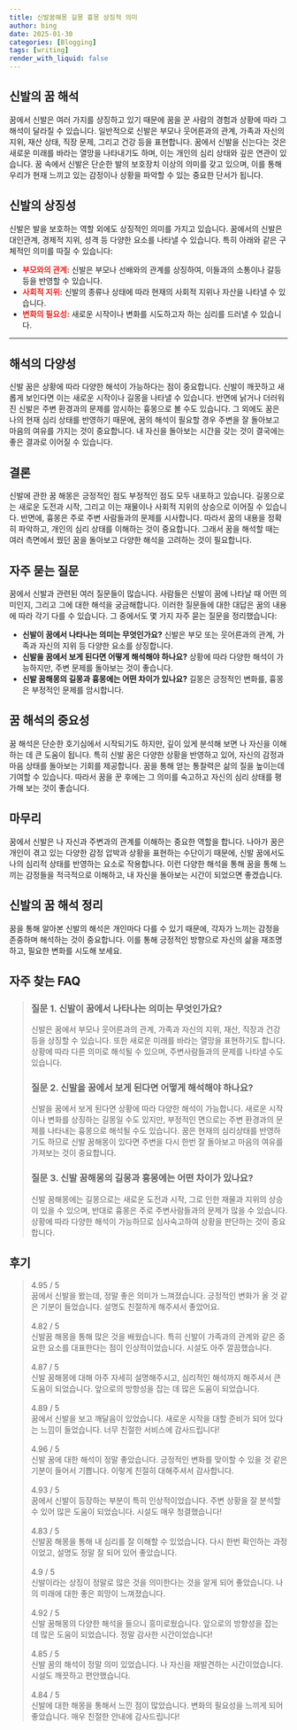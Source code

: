 ```yaml
---
title: 신발꿈해몽 길몽 흉몽 상징적 의미
author: bing
date: 2025-01-30
categories: [Blogging]
tags: [writing]
render_with_liquid: false
---
```



<h2 id='신발의 꿈 해석'>신발의 꿈 해석</h2>

<p>꿈에서 신발은 여러 가지를 상징하고 있기 때문에 꿈을 꾼 사람의 경험과 상황에 따라 그 해석이 달라질 수 있습니다. 일반적으로 신발은 부모나 웃어른과의 관계, 가족과 자신의 지위, 재산 상태, 직장 문제, 그리고 건강 등을 표현합니다. 꿈에서 신발을 신는다는 것은 새로운 미래를 바라는 열망을 나타내기도 하며, 이는 개인의 심리 상태와 깊은 연관이 있습니다. 꿈 속에서 신발은 단순한 발의 보호장치 이상의 의미를 갖고 있으며, 이를 통해 우리가 현재 느끼고 있는 감정이나 상황을 파악할 수 있는 중요한 단서가 됩니다.</p>

<h2 id='신발의 상징성'>신발의 상징성</h2>

<p>신발은 발을 보호하는 역할 외에도 상징적인 의미를 가지고 있습니다. 꿈에서의 신발은 대인관계, 경제적 지위, 성격 등 다양한 요소를 나타낼 수 있습니다. 특히 아래와 같은 구체적인 의미를 따질 수 있습니다:</p>

<ul>
    <li><b><span style="color: #ee2323;">부모와의 관계:</span></b> 신발은 부모나 선배와의 관계를 상징하여, 이들과의 소통이나 갈등 등을 반영할 수 있습니다.</li>
    <li><b><span style="color: #ee2323;">사회적 지위:</span></b> 신발의 종류나 상태에 따라 현재의 사회적 지위나 자산을 나타낼 수 있습니다.</li>
    <li><b><span style="color: #ee2323;">변화의 필요성:</span></b> 새로운 시작이나 변화를 시도하고자 하는 심리를 드러낼 수 있습니다.</li>
</ul>

<hr />

<h2 id='해석의 다양성'>해석의 다양성</h2>

<p>신발 꿈은 상황에 따라 다양한 해석이 가능하다는 점이 중요합니다. 신발이 깨끗하고 새롭게 보인다면 이는 새로운 시작이나 길몽을 나타낼 수 있습니다. 반면에 낡거나 더러워진 신발은 주변 환경과의 문제를 암시하는 흉몽으로 볼 수도 있습니다. 그 외에도 꿈은 나의 현재 심리 상태를 반영하기 때문에, 꿈의 해석이 필요할 경우 주변을 잘 돌아보고 마음의 여유를 가지는 것이 중요합니다. 내 자신을 돌아보는 시간을 갖는 것이 결국에는 좋은 결과로 이어질 수 있습니다.</p>

<h2 id='결론'>결론</h2>

<p>신발에 관한 꿈 해몽은 긍정적인 점도 부정적인 점도 모두 내포하고 있습니다. 길몽으로는 새로운 도전과 시작, 그리고 이는 재물이나 사회적 지위의 상승으로 이어질 수 있습니다. 반면에, 흉몽은 주로 주변 사람들과의 문제를 시사합니다. 따라서 꿈의 내용을 정확히 파악하고, 개인의 심리 상태를 이해하는 것이 중요합니다. 그래서 꿈을 해석할 때는 여러 측면에서 꿨던 꿈을 돌아보고 다양한 해석을 고려하는 것이 필요합니다.</p>

<h2 id='자주 묻는 질문'>자주 묻는 질문</h2>

<p>꿈에서 신발과 관련된 여러 질문들이 많습니다. 사람들은 신발이 꿈에 나타날 때 어떤 의미인지, 그리고 그에 대한 해석을 궁금해합니다. 이러한 질문들에 대한 대답은 꿈의 내용에 따라 각기 다를 수 있습니다. 그 중에서도 몇 가지 자주 묻는 질문을 정리했습니다:</p>

<ul>
    <li><b>신발이 꿈에서 나타나는 의미는 무엇인가요?</b> 신발은 부모 또는 웃어른과의 관계, 가족과 자신의 지위 등 다양한 요소를 상징합니다.</li>
    <li><b>신발을 꿈에서 보게 된다면 어떻게 해석해야 하나요?</b> 상황에 따라 다양한 해석이 가능하지만, 주변 문제를 돌아보는 것이 좋습니다.</li>
    <li><b>신발 꿈해몽의 길몽과 흉몽에는 어떤 차이가 있나요?</b> 길몽은 긍정적인 변화를, 흉몽은 부정적인 문제를 암시합니다.</li>
</ul>

<h2 id='꿈 해석의 중요성'>꿈 해석의 중요성</h2>

<p>꿈 해석은 단순한 호기심에서 시작되기도 하지만, 깊이 있게 분석해 보면 나 자신을 이해하는 데 큰 도움이 됩니다. 특히 신발 꿈은 다양한 상황을 반영하고 있어, 자신의 감정과 마음 상태를 돌아보는 기회를 제공합니다. 꿈을 통해 얻는 통찰력은 삶의 질을 높이는데 기여할 수 있습니다. 따라서 꿈을 꾼 후에는 그 의미를 숙고하고 자신의 심리 상태를 평가해 보는 것이 좋습니다.</p>

<h2 id='마무리'>마무리</h2>

<p>꿈에서 신발은 나 자신과 주변과의 관계를 이해하는 중요한 역할을 합니다. 나아가 꿈은 개인이 겪고 있는 다양한 감정 압박과 상황을 표현하는 수단이기 때문에, 신발 꿈에서도 나의 심리적 상태를 반영하는 요소로 작용합니다. 이런 다양한 해석을 통해 꿈을 통해 느끼는 감정들을 적극적으로 이해하고, 내 자신을 돌아보는 시간이 되었으면 좋겠습니다.</p>

<h2 id='신발의 꿈 해석 정리'>신발의 꿈 해석 정리</h2>

<p>꿈을 통해 알아본 신발의 해석은 개인마다 다를 수 있기 때문에, 각자가 느끼는 감정을 존중하며 해석하는 것이 중요합니다. 이를 통해 긍정적인 방향으로 자신의 삶을 재조명하고, 필요한 변화를 시도해 보세요.</p>


<h2 id='자주_찾는_FAQ'>자주 찾는 FAQ</h2>
<div itemscope="" itemtype="https://schema.org/FAQPage">
<blockquote>
<div itemscope="" itemprop="mainEntity" itemtype="https://schema.org/Question">
<h3 itemprop="name">질문 1. 신발이 꿈에서 나타나는 의미는 무엇인가요?</h3>
<div itemscope="" itemprop="acceptedAnswer" itemtype="https://schema.org/Answer">
<span itemprop="text">
<p>신발은 꿈에서 부모나 웃어른과의 관계, 가족과 자신의 지위, 재산, 직장과 건강 등을 상징할 수 있습니다. 또한 새로운 미래를 바라는 열망을 표현하기도 합니다. 상황에 따라 다른 의미로 해석될 수 있으며, 주변사람들과의 문제를 나타낼 수도 있습니다.</p>
</span>
</div>
</div>
<div itemscope="" itemprop="mainEntity" itemtype="https://schema.org/Question">
<h3 itemprop="name">질문 2. 신발을 꿈에서 보게 된다면 어떻게 해석해야 하나요?</h3>
<div itemscope="" itemprop="acceptedAnswer" itemtype="https://schema.org/Answer">
<span itemprop="text">
<p>신발을 꿈에서 보게 된다면 상황에 따라 다양한 해석이 가능합니다. 새로운 시작이나 변화를 상징하는 길몽일 수도 있지만, 부정적인 면으로는 주변 환경과의 문제를 나타내는 흉몽으로 해석될 수도 있습니다. 꿈은 현재의 심리상태를 반영하기도 하므로 신발 꿈해몽이 있다면 주변을 다시 한번 잘 돌아보고 마음의 여유를 가져보는 것이 중요합니다.</p>
</span>
</div>
</div>
<div itemscope="" itemprop="mainEntity" itemtype="https://schema.org/Question">
<h3 itemprop="name">질문 3. 신발 꿈해몽의 길몽과 흉몽에는 어떤 차이가 있나요?</h3>
<div itemscope="" itemprop="acceptedAnswer" itemtype="https://schema.org/Answer">
<span itemprop="text">
<p>신발 꿈해몽에는 길몽으로는 새로운 도전과 시작, 그로 인한 재물과 지위의 상승이 있을 수 있으며, 반대로 흉몽은 주로 주변사람들과의 문제가 많을 수 있습니다. 상황에 따라 다양한 해석이 가능하므로 심사숙고하여 상황을 판단하는 것이 중요합니다.</p>
</span>
</div>
</div>
</blockquote>
</div>
<h2 id='후기'>후기</h2>
<div itemscope itemtype="https://schema.org/Product">
  <blockquote>
  <div itemprop="review" itemscope itemtype="https://schema.org/Review">
      <div itemprop="reviewRating" itemscope itemtype="https://schema.org/Rating"> <span itemprop="ratingValue">4.95</span> / <span itemprop="bestRating">5</span> </div>
      <span itemprop="reviewBody">꿈에서 신발을 봤는데, 정말 좋은 의미가 느껴졌습니다. 긍정적인 변화가 올 것 같은 기분이 들었습니다. 설명도 친절하게 해주셔서 좋았어요.</span>
  </div>
  <br>
  <div itemprop="review" itemscope itemtype="https://schema.org/Review">
      <div itemprop="reviewRating" itemscope itemtype="https://schema.org/Rating"> <span itemprop="ratingValue">4.82</span> / <span itemprop="bestRating">5</span> </div>
      <span itemprop="reviewBody">신발꿈 해몽을 통해 많은 것을 배웠습니다. 특히 신발이 가족과의 관계와 같은 중요한 요소를 대표한다는 점이 인상적이었습니다. 시설도 아주 깔끔했습니다.</span>
  </div>
  <br>
  <div itemprop="review" itemscope itemtype="https://schema.org/Review">
      <div itemprop="reviewRating" itemscope itemtype="https://schema.org/Rating"> <span itemprop="ratingValue">4.87</span> / <span itemprop="bestRating">5</span> </div>
      <span itemprop="reviewBody">신발 꿈해몽에 대해 아주 자세히 설명해주시고, 심리적인 해석까지 해주셔서 큰 도움이 되었습니다. 앞으로의 방향성을 잡는 데 많은 도움이 되었습니다.</span>
  </div>
  <br>
  <div itemprop="review" itemscope itemtype="https://schema.org/Review">
      <div itemprop="reviewRating" itemscope itemtype="https://schema.org/Rating"> <span itemprop="ratingValue">4.89</span> / <span itemprop="bestRating">5</span> </div>
      <span itemprop="reviewBody">꿈에서 신발을 보고 깨달음이 있었습니다. 새로운 시작을 대할 준비가 되어 있다는 느낌이 들었습니다. 너무 친절한 서비스에 감사드립니다!</span>
  </div>
  <br>
  <div itemprop="review" itemscope itemtype="https://schema.org/Review">
      <div itemprop="reviewRating" itemscope itemtype="https://schema.org/Rating"> <span itemprop="ratingValue">4.96</span> / <span itemprop="bestRating">5</span> </div>
      <span itemprop="reviewBody">신발 꿈에 대한 해석이 정말 좋았습니다. 긍정적인 변화를 맞이할 수 있을 것 같은 기분이 들어서 기쁩니다. 이렇게 친절히 대해주셔서 감사합니다.</span>
  </div>
  <br>
  <div itemprop="review" itemscope itemtype="https://schema.org/Review">
      <div itemprop="reviewRating" itemscope itemtype="https://schema.org/Rating"> <span itemprop="ratingValue">4.93</span> / <span itemprop="bestRating">5</span> </div>
      <span itemprop="reviewBody">꿈에서 신발이 등장하는 부분이 특히 인상적이었습니다. 주변 상황을 잘 분석할 수 있어 많은 도움이 되었습니다. 시설도 매우 청결했습니다!</span>
  </div>
  <br>
  <div itemprop="review" itemscope itemtype="https://schema.org/Review">
      <div itemprop="reviewRating" itemscope itemtype="https://schema.org/Rating"> <span itemprop="ratingValue">4.83</span> / <span itemprop="bestRating">5</span> </div>
      <span itemprop="reviewBody">신발꿈 해몽을 통해 내 심리를 잘 이해할 수 있었습니다. 다시 한번 확인하는 과정이었고, 설명도 정말 잘 되어 있어 좋았습니다.</span>
  </div>
  <br>
  <div itemprop="review" itemscope itemtype="https://schema.org/Review">
      <div itemprop="reviewRating" itemscope itemtype="https://schema.org/Rating"> <span itemprop="ratingValue">4.9</span> / <span itemprop="bestRating">5</span> </div>
      <span itemprop="reviewBody">신발이라는 상징이 정말로 많은 것을 의미한다는 것을 알게 되어 좋았습니다. 나의 미래에 대한 좋은 희망이 느껴졌습니다.</span>
  </div>
  <br>
  <div itemprop="review" itemscope itemtype="https://schema.org/Review">
      <div itemprop="reviewRating" itemscope itemtype="https://schema.org/Rating"> <span itemprop="ratingValue">4.92</span> / <span itemprop="bestRating">5</span> </div>
      <span itemprop="reviewBody">신발 꿈해몽의 다양한 해석을 들으니 흥미로웠습니다. 앞으로의 방향성을 잡는 데 많은 도움이 되었습니다. 정말 감사한 시간이었습니다!</span>
  </div>
  <br>
  <div itemprop="review" itemscope itemtype="https://schema.org/Review">
      <div itemprop="reviewRating" itemscope itemtype="https://schema.org/Rating"> <span itemprop="ratingValue">4.85</span> / <span itemprop="bestRating">5</span> </div>
      <span itemprop="reviewBody">신발 꿈의 해석이 정말 의미 있었습니다. 나 자신을 재발견하는 시간이었습니다. 시설도 깨끗하고 편안했습니다.</span>
  </div>
  <br>
  <div itemprop="review" itemscope itemtype="https://schema.org/Review">
      <div itemprop="reviewRating" itemscope itemtype="https://schema.org/Rating"> <span itemprop="ratingValue">4.84</span> / <span itemprop="bestRating">5</span> </div>
      <span itemprop="reviewBody">신발에 대한 해몽을 통해서 느낀 점이 많았습니다. 변화의 필요성을 느끼게 되어 좋았습니다. 매우 친절한 안내에 감사드립니다!</span>
  </div>
  </blockquote>
</div>

